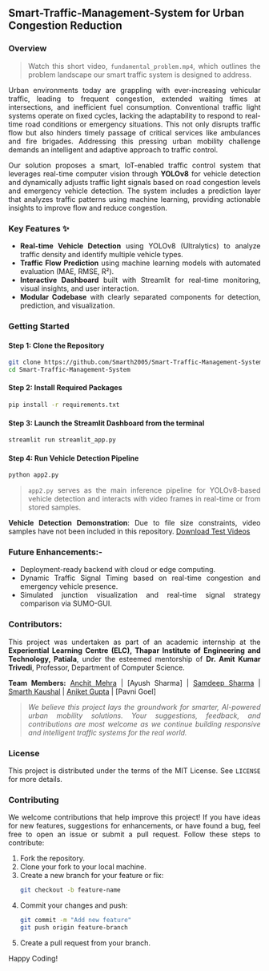 ## Smart-Traffic-Management-System for Urban Congestion Reduction

<div align="justify">
  
### Overview

> Watch this short video, `fundamental_problem.mp4`, which outlines the problem landscape our smart traffic system is designed to address.
 
Urban environments today are grappling with ever-increasing vehicular traffic, leading to frequent congestion, extended waiting times at intersections, and inefficient fuel consumption. Conventional traffic light systems operate on fixed cycles, lacking the adaptability to respond to real-time road conditions or emergency situations. This not only disrupts traffic flow but also hinders timely passage of critical services like ambulances and fire brigades. Addressing this pressing urban mobility challenge demands an intelligent and adaptive approach to traffic control.

Our solution proposes a smart, IoT-enabled traffic control system that leverages real-time computer vision through **YOLOv8** for vehicle detection and dynamically adjusts traffic light signals based on road congestion levels and emergency vehicle detection. The system includes a prediction layer that analyzes traffic patterns using machine learning, providing actionable insights to improve flow and reduce congestion.

### Key Features ✨
- **Real-time Vehicle Detection** using YOLOv8 (Ultralytics) to analyze traffic density and identify multiple vehicle types.
- **Traffic Flow Prediction** using machine learning models with automated evaluation (MAE, RMSE, R²).
- **Interactive Dashboard** built with Streamlit for real-time monitoring, visual insights, and user interaction.
- **Modular Codebase** with clearly separated components for detection, prediction, and visualization.

### Getting Started
#### Step 1: Clone the Repository
```bash
git clone https://github.com/Smarth2005/Smart-Traffic-Management-System.git
cd Smart-Traffic-Management-System
```

#### Step 2: Install Required Packages
```bash
pip install -r requirements.txt
```

#### Step 3: Launch the Streamlit Dashboard from the terminal
```python
streamlit run streamlit_app.py
```

#### Step 4: Run Vehicle Detection Pipeline
```python
python app2.py
```
>`app2.py` serves as the main inference pipeline for YOLOv8-based vehicle detection and interacts with video frames in real-time or from stored samples.

**Vehicle Detection Demonstration**: Due to file size constraints, video samples have not been included in this repository. [Download Test Videos](https://drive.google.com/drive/u/0/folders/1wbxnLHmrt0wVk3cB9Hkf3qOWASlVfsEI)

### Future Enhancements:-
- Deployment-ready backend with cloud or edge computing.
- Dynamic Traffic Signal Timing based on real-time congestion and emergency vehicle presence.
- Simulated junction visualization and real-time signal strategy comparison via SUMO-GUI.

### Contributors: 
This project was undertaken as part of an academic internship at the **Experiential Learning Centre (ELC), Thapar Institute of Engineering and Technology, Patiala**, under the esteemed mentorship of **Dr. Amit Kumar Trivedi**, Professor, Department of Computer Science. 

**Team Members:** [Anchit Mehra](https://github.com/AnMaster15)  | [Ayush Sharma] | [Samdeep Sharma](https://github.com/SamdeepSharma) | [Smarth Kaushal](https://github.com/Smarth2005) | [Aniket Gupta](https://github.com/AniketGupta27) | [Pavni Goel]

>*We believe this project lays the groundwork for smarter, AI-powered urban mobility solutions. Your suggestions, feedback, and contributions are most welcome as we continue building responsive and intelligent traffic systems for the real world.*

### License
This project is distributed under the terms of the MIT License. See `LICENSE` for more details.

### Contributing
We welcome contributions that help improve this project! If you have ideas for new features, suggestions for enhancements, or have found a bug, feel free to open an issue or submit a pull request.
Follow these steps to contribute:
1. Fork the repository.
2. Clone your fork to your local machine.
3. Create a new branch for your feature or fix:
   ```bash
   git checkout -b feature-name
   ```
4. Commit your changes and push:
   ```bash
   git commit -m "Add new feature"
   git push origin feature-branch
   ```
5. Create a pull request from your branch.

Happy Coding!
</div>
